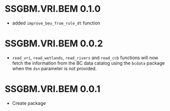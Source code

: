 # SSGBM.VRI.BEM 0.1.0

* added `improve_beu_from_rule_dt` function

# SSGBM.VRI.BEM 0.0.2

* `read_vri`, `read_wetlands`, `read_rivers` and `read_ccb` functions will now fetch the information from the BC data catalog using the `bcdata` package when the `dsn` parameter is not provided. 

# SSGBM.VRI.BEM 0.0.1

* Create package
